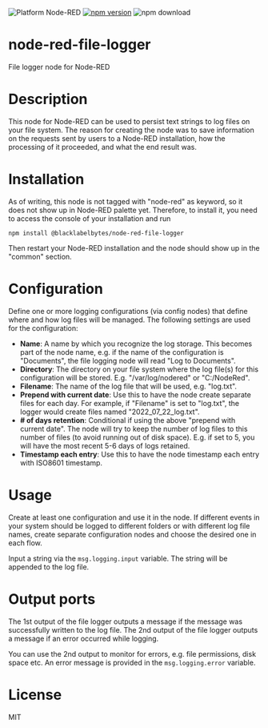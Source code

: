 ![Platform Node-RED](http://b.repl.ca/v1/Platform-Node--RED-red.png)
[![npm version](https://badge.fury.io/js/@blacklabelbytes%2Fnode-red-file-logger.svg)](https://badge.fury.io/js/@blacklabelbytes%2Fnode-red-file-logger)
![npm download](https://img.shields.io/npm/dw/@blacklabelbytes/node-red-file-logger)

# node-red-file-logger
File logger node for Node-RED

# Description
This node for Node-RED can be used to persist text strings to log files on your file system. The reason for creating the node was to save information on the requests sent by users to a Node-RED installation, how the processing of it proceeded, and what the end result was.

# Installation

As of writing, this node is not tagged with "node-red" as keyword, so it does not show up in Node-RED palette yet. Therefore, to install it, you need to access the console of your installation and run

`npm install @blacklabelbytes/node-red-file-logger`

Then restart your Node-RED installation and the node should show up in the "common" section.

# Configuration
Define one or more logging configurations (via config nodes) that define where and how log files will be managed. The following settings are used for the configuration:

- **Name**: A name by which you recognize the log storage. This becomes part of the node name, e.g. if the name of the configuration is "Documents", the file logging node will read "Log to Documents".
- **Directory**: The directory on your file system where the log file(s) for this configuration will be stored. E.g. "/var/log/nodered" or "C:/NodeRed".
- **Filename**: The name of the log file that will be used, e.g. "log.txt".
- **Prepend with current date**: Use this to have the node create separate files for each day. For example, if "Filename" is set to "log.txt", the logger would create files named "2022_07_22_log.txt".
- **# of days retention**: Conditional if using the above "prepend with current date". The node will try to keep the number of log files to this number of files (to avoid running out of disk space). E.g. if set to 5, you will have the most recent 5-6 days of logs retained.
- **Timestamp each entry**: Use this to have the node timestamp each entry with ISO8601 timestamp.

# Usage
Create at least one configuration and use it in the node. If different events in your system should be logged to different folders or with different log file names, create separate configuration nodes and choose the desired one in each flow.

Input a string via the `msg.logging.input` variable. The string will be appended to the log file.

# Output ports
The 1st output of the file logger outputs a message if the message was successfully written to the log file. The 2nd output of the file logger outputs a message if an error occurred while logging.

You can use the 2nd output to monitor for errors, e.g. file permissions, disk space etc. An error message is provided in the `msg.logging.error` variable.

# License
MIT

